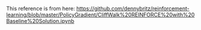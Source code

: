 This reference is from here:
https://github.com/dennybritz/reinforcement-learning/blob/master/PolicyGradient/CliffWalk%20REINFORCE%20with%20Baseline%20Solution.ipynb
